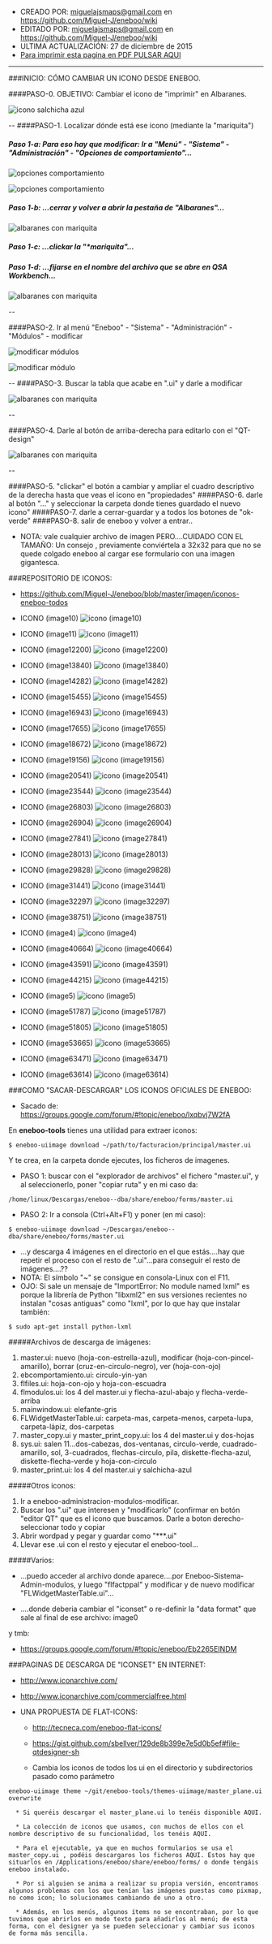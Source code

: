 * CREADO POR: miguelajsmaps@gmail.com en https://github.com/Miguel-J/eneboo/wiki
* EDITADO POR: miguelajsmaps@gmail.com en https://github.com/Miguel-J/eneboo/wiki
* ULTIMA ACTUALIZACIÓN: 27 de diciembre de 2015
* [Para imprimir esta pagina en PDF PULSAR AQUI](https://gitprint.com/Miguel-J/eneboo/wiki/C%C3%B3mo-cambiar-los-iconos-de-los-botones)

----
###INICIO: CÓMO CAMBIAR UN ICONO DESDE ENEBOO.

####PASO-0. OBJETIVO: Cambiar el icono de "imprimir" en Albaranes.

![icono salchicha azul](https://github.com/Miguel-J/eneboo/blob/master/imagen/iconos-eneboo-todos/icono-eneboo-01.jpg)

--
####PASO-1. Localizar dónde está ese icono (mediante la "mariquita")

##### Paso 1-a: Para eso hay que modificar: Ir a "Menú" - "Sistema" - "Administración" - "Opciones de comportamiento"...

![opciones comportamiento](https://github.com/Miguel-J/eneboo/blob/master/imagen/iconos-eneboo-todos/icono-eneboo-02.jpg)

![opciones comportamiento](https://github.com/Miguel-J/eneboo/blob/master/imagen/iconos-eneboo-todos/icono-eneboo-03.jpg)


##### Paso 1-b: ...cerrar y volver a abrir la pestaña de "Albaranes"...

![albaranes con mariquita](https://github.com/Miguel-J/eneboo/blob/master/imagen/iconos-eneboo-todos/icono-eneboo-04.jpg)

##### Paso 1-c: ...clickar la "**mariquita*"...

##### Paso 1-d: ...fijarse en el nombre del archivo que se abre en **QSA Workbench**...

![albaranes con mariquita](https://github.com/Miguel-J/eneboo/blob/master/imagen/iconos-eneboo-todos/icono-eneboo-05.jpg)

--

####PASO-2. Ir al menú "Eneboo" - "Sistema" - "Administración" - "Módulos" - modificar

![modificar módulos](https://github.com/Miguel-J/eneboo/blob/master/imagen/eneboo-extraer-mezcla/eneboo-menu-modulos01.jpg)

![modificar módulo](https://github.com/Miguel-J/eneboo/blob/master/imagen/iconos-eneboo-todos/icono-eneboo-05-b.jpg)

--
####PASO-3. Buscar la tabla que acabe en ".ui" y darle a modificar

![albaranes con mariquita](https://github.com/Miguel-J/eneboo/blob/master/imagen/iconos-eneboo-todos/icono-eneboo-06.jpg)

--

####PASO-4. Darle al botón de arriba-derecha para editarlo con el "QT-design"

![albaranes con mariquita](https://github.com/Miguel-J/eneboo/blob/master/imagen/iconos-eneboo-todos/icono-eneboo-07.jpg)

--

####PASO-5. "clickar" el botón a cambiar y ampliar el cuadro descriptivo de la derecha hasta que veas el icono en "propiedades"
####PASO-6. darle al botón "..." y seleccionar la carpeta donde tienes guardado el nuevo icono"
####PASO-7. darle a cerrar-guardar y a todos los botones de "ok-verde"
####PASO-8. salir de eneboo y volver a entrar..

* NOTA: vale cualquier archivo de imagen PERO....CUIDADO CON EL TAMAÑO: Un consejo , previamente conviértela a 32x32 para que no se quede colgado eneboo al cargar ese formulario con una imagen gigantesca. 

###REPOSITORIO DE ICONOS:

* https://github.com/Miguel-J/eneboo/blob/master/imagen/iconos-eneboo-todos

* ICONO (image10)
![icono (image10)](https://github.com/Miguel-J/eneboo/blob/master/imagen/iconos-eneboo-todos/image10.png)

* ICONO (image11)
![icono (image11)](https://github.com/Miguel-J/eneboo/blob/master/imagen/iconos-eneboo-todos/image11.png)

* ICONO (image12200)
![icono (image12200)](https://github.com/Miguel-J/eneboo/blob/master/imagen/iconos-eneboo-todos/image12200.png)

* ICONO (image13840)
![icono (image13840)](https://github.com/Miguel-J/eneboo/blob/master/imagen/iconos-eneboo-todos/image13840.png)

* ICONO (image14282)
![icono (image14282)](https://github.com/Miguel-J/eneboo/blob/master/imagen/iconos-eneboo-todos/image14282.png)

* ICONO (image15455)
![icono (image15455)](https://github.com/Miguel-J/eneboo/blob/master/imagen/iconos-eneboo-todos/image15455.png)

* ICONO (image16943)
![icono (image16943)](https://github.com/Miguel-J/eneboo/blob/master/imagen/iconos-eneboo-todos/image16943.png)

* ICONO (image17655)
![icono (image17655)](https://github.com/Miguel-J/eneboo/blob/master/imagen/iconos-eneboo-todos/image17655.png)

* ICONO (image18672)
![icono (image18672)](https://github.com/Miguel-J/eneboo/blob/master/imagen/iconos-eneboo-todos/image18672.png)

* ICONO (image19156)
![icono (image19156)](https://github.com/Miguel-J/eneboo/blob/master/imagen/iconos-eneboo-todos/image19156.png)

* ICONO (image20541)
![icono (image20541)](https://github.com/Miguel-J/eneboo/blob/master/imagen/iconos-eneboo-todos/image20541.png)

* ICONO (image23544)
![icono (image23544)](https://github.com/Miguel-J/eneboo/blob/master/imagen/iconos-eneboo-todos/image23544.png)

* ICONO (image26803)
![icono (image26803)](https://github.com/Miguel-J/eneboo/blob/master/imagen/iconos-eneboo-todos/image26803.png)

* ICONO (image26904)
![icono (image26904)](https://github.com/Miguel-J/eneboo/blob/master/imagen/iconos-eneboo-todos/image26904.png)

* ICONO (image27841)
![icono (image27841)](https://github.com/Miguel-J/eneboo/blob/master/imagen/iconos-eneboo-todos/image27841.png)

* ICONO (image28013)
![icono (image28013)](https://github.com/Miguel-J/eneboo/blob/master/imagen/iconos-eneboo-todos/image28013.png)

* ICONO (image29828)
![icono (image29828)](https://github.com/Miguel-J/eneboo/blob/master/imagen/iconos-eneboo-todos/image29828.png)

* ICONO (image31441)
![icono (image31441)](https://github.com/Miguel-J/eneboo/blob/master/imagen/iconos-eneboo-todos/image31441.png)

* ICONO (image32297)
![icono (image32297)](https://github.com/Miguel-J/eneboo/blob/master/imagen/iconos-eneboo-todos/image32297.png)

* ICONO (image38751)
![icono (image38751)](https://github.com/Miguel-J/eneboo/blob/master/imagen/iconos-eneboo-todos/image38751.png)

* ICONO (image4)
![icono (image4)](https://github.com/Miguel-J/eneboo/blob/master/imagen/iconos-eneboo-todos/image4.png)

* ICONO (image40664)
![icono (image40664)](https://github.com/Miguel-J/eneboo/blob/master/imagen/iconos-eneboo-todos/image40664.png)

* ICONO (image43591)
![icono (image43591)](https://github.com/Miguel-J/eneboo/blob/master/imagen/iconos-eneboo-todos/image43591.png)

* ICONO (image44215)
![icono (image44215)](https://github.com/Miguel-J/eneboo/blob/master/imagen/iconos-eneboo-todos/image44215.png)

* ICONO (image5)
![icono (image5)](https://github.com/Miguel-J/eneboo/blob/master/imagen/iconos-eneboo-todos/image5.png)

* ICONO (image51787)
![icono (image51787)](https://github.com/Miguel-J/eneboo/blob/master/imagen/iconos-eneboo-todos/image51787.png)

* ICONO (image51805)
![icono (image51805)](https://github.com/Miguel-J/eneboo/blob/master/imagen/iconos-eneboo-todos/image51805.png)

* ICONO (image53665)
![icono (image53665)](https://github.com/Miguel-J/eneboo/blob/master/imagen/iconos-eneboo-todos/image53665.png)

* ICONO (image63471)
![icono (image63471)](https://github.com/Miguel-J/eneboo/blob/master/imagen/iconos-eneboo-todos/image63471.png)

* ICONO (image63614)
![icono (image63614)](https://github.com/Miguel-J/eneboo/blob/master/imagen/iconos-eneboo-todos/image63614.png)

###COMO "SACAR-DESCARGAR" LOS ICONOS OFICIALES DE ENEBOO:

* Sacado de: https://groups.google.com/forum/#!topic/eneboo/lxqbvj7W2fA

En **eneboo-tools** tienes una utilidad para extraer iconos: 

`$ eneboo-uiimage download ~/path/to/facturacion/principal/master.ui` 

Y te crea, en la carpeta donde ejecutes, los ficheros de imagenes. 

* PASO 1: buscar con el "explorador de archivos" el fichero "master.ui", y al seleccionerlo, poner "copiar ruta" y en mi caso da:

`/home/linux/Descargas/eneboo--dba/share/eneboo/forms/master.ui`  

* PASO 2: Ir a consola (Ctrl+Alt+F1) y poner (en mi caso):

`$ eneboo-uiimage download ~/Descargas/eneboo--dba/share/eneboo/forms/master.ui`

* ...y descarga 4 imágenes en el directorio en el que estás....hay que repetir el proceso con el resto de ".ui"...para conseguir el resto de imágenes....??
* NOTA: El símbolo "~" se consigue en consola-Linux con el F11.
* OJO: Si sale un mensaje de "ImportError: No module named lxml" es porque la librería de Python "libxml2" en sus versiones recientes no instalan "cosas antiguas" como "lxml", por lo que hay que instalar también:

`$ sudo apt-get install python-lxml`

#####Archivos de descarga de imágenes:

1. master.ui: nuevo (hoja-con-estrella-azul), modificar (hoja-con-pincel-amarillo), borrar (cruz-en-circulo-negro), ver (hoja-con-ojo)
1. ebcomportamiento.ui: circulo-yin-yan
1. flfiles.ui: hoja-con-ojo y hoja-con-escuadra
1. flmodulos.ui: los 4 del master.ui y flecha-azul-abajo y flecha-verde-arriba
1. mainwindow.ui: elefante-gris
1. FLWidgetMasterTable.ui: carpeta-mas, carpeta-menos, carpeta-lupa, carpeta-lápiz, dos-carpetas
1. master_copy.ui y master_print_copy.ui: los 4 del master.ui y dos-hojas
1. sys.ui: salen 11...dos-cabezas, dos-ventanas, circulo-verde, cuadrado-amarillo, sol, 3-cuadrados, flechas-circulo, pila, diskette-flecha-azul, diskette-flecha-verde y hoja-con-circulo
1. master_print.ui: los 4 del master.ui y salchicha-azul

#####Otros iconos:

1. Ir a eneboo-administracion-modulos-modificar.
1. Buscar los ".ui" que interesen y "modificarlo" (confirmar en botón "editor QT" que es el icono que buscamos. Darle a boton derecho-seleccionar todo y copiar
1. Abrir wordpad y pegar y guardar como "***.ui"
1. Llevar ese .ui con el resto y ejecutar el eneboo-tool...

#####Varios:

* ...puedo acceder al archivo donde aparece....por Eneboo-Sistema-Admin-modulos, y luego "flfactppal" y modificar y de nuevo modificar "FLWidgetMasterTable.ui"...

* ....donde deberia cambiar el "iconset" o re-definir la "data format" que sale al final de ese archivo:
    <property name="iconSet">
    <iconset>image0</iconset>

y tmb:
    <image name="image0">
    <data format="PNG" length="1555">

* https://groups.google.com/forum/#!topic/eneboo/Eb2265EINDM


###PAGINAS DE DESCARGA DE "ICONSET" EN INTERNET:

* http://www.iconarchive.com/

* http://www.iconarchive.com/commercialfree.html

* UNA PROPUESTA DE FLAT-ICONS:
     * http://tecneca.com/eneboo-flat-icons/

     * https://gist.github.com/sbellver/129de8b399e7e5d0b5ef#file-qtdesigner-sh

     * Cambia los iconos de todos los ui en el directorio y subdirectorios pasado como parámetro

`eneboo-uiimage theme ~/git/eneboo-tools/themes-uiimage/master_plane.ui  overwrite`

      * Si queréis descargar el master_plane.ui lo tenéis disponible AQUI.

      * La colección de iconos que usamos, con muchos de ellos con el nombre descriptivo de su funcionalidad, los tenéis AQUI.

      * Para el ejecutable, ya que en muchos formularios se usa el master_copy.ui , podéis descargaros los ficheros AQUI. Estos hay que situarlos en /Applications/eneboo/share/eneboo/forms/ o donde tengáis eneboo instalado.

      * Por si alguien se anima a realizar su propia versión, encontramos algunos problemas con los que tenían las imágenes puestas como pixmap, no como icon; lo solucionamos cambiando de uno a otro.

      * Además, en los menús, algunos ítems no se encontraban, por lo que tuvimos que abrirlos en modo texto para añadirlos al menú; de esta forma, con el designer ya se pueden seleccionar y cambiar sus iconos de forma más sencilla.
